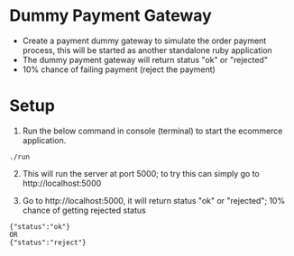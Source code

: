 # Dummy Payment Gateway
- Create a payment dummy gateway to simulate the order payment process, this will be started as another standalone ruby application
- The dummy payment gateway will return status "ok" or "rejected"
- 10% chance of failing payment (reject the payment)

# Setup
  1. Run the below command in console (terminal) to start the ecommerce application.
  ```
  ./run
  ```

  2. This will run the server at port 5000; to try this can simply go to http://localhost:5000

  3. Go to http://localhost:5000, it will return status "ok" or "rejected"; 10% chance of getting rejected status
  ```
  {"status":"ok"}
  OR
  {"status":"reject"}
  ```
